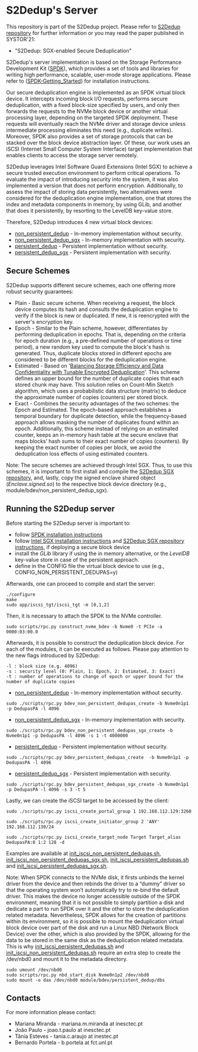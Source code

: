 # S2Dedup's Server

This repository is part of the S2Dedup project. Please refer to [S2Dedup repository](https://github.com/mmm97/S2Dedup) for further information or you may read the paper published in SYSTOR'21:

- "S2Dedup: SGX-enabled Secure Deduplication"

S2Dedup's server implementation is based on the Storage Performance Development Kit ([SPDK](http://www.spdk.io)), which provides a set of tools and libraries for writing high performance, scalable, user-mode storage applications. Please refer to ([SPDK-Getting_Started](https://spdk.io/doc/getting_started.html)) for installation instructions.

Our secure deduplication engine is implemented as an SPDK
virtual block device. It intercepts incoming block I/O requests,
performs secure deduplication, with a fixed block-size specified
by users, and only then forwards the requests to the
NVMe block device or another virtual processing layer, depending
on the targeted SPDK deployment. These requests
will eventually reach the NVMe driver and storage device
unless intermediate processing eliminates this need (e.g.,
duplicate writes). Moreover, SPDK also provides a set of
storage protocols that can be stacked over the block device
abstraction layer. Of these, our work uses an iSCSI (Internet
Small Computer System Interface) target implementation that
enables clients to access the storage server remotely.

S2Dedup leverages Intel Software Guard Extensions (Intel SGX) to achieve a secure trusted execution environment to perform critical operations. To evaluate the impact of introducing security into the system, it was also implemented a version that does not perform encryption. Additionally, to assess the impact of storing data persistently, two alternatives were considered for the deduplication engine implementation, one that stores the index and metadata components in memory, by using GLib, and another that does it persistently, by resorting to the LevelDB key-value store.

Therefore, S2Dedup introduces 4 new virtual block devices:
- [non_persistent_dedup](https://github.com/mmm97/s2dedup-spdk-server/tree/master/module/bdev/non_persistent_dedup) - In-memory implementation without security.
- [non_persistent_dedup_sgx](https://github.com/mmm97/s2dedup-spdk-server/tree/master/module/bdev/non_persistent_dedup_sgx) -  In-memory implementation with security.
- [persistent_dedup](https://github.com/mmm97/s2dedup-spdk-server/tree/master/module/bdev/persistent_dedup) -  Persistent implementation without security.
- [persistent_dedup_sgx](https://github.com/mmm97/s2dedup-spdk-server/tree/master/module/bdev/persistent_dedup_sgx) - Persistent implementation with security.

## Secure Schemes
S2Dedup supports different secure schemes, each one offering more robust security guarantees:

- Plain - Basic secure scheme. When receiving a request, the block device computes its hash and consults the deduplication engine to verify if the block is new or duplicated. If new, it is reencrypted with the server's encryption key.
- Epoch - Similar to the Plain scheme, however, differentiates by performing deduplication in epochs. That is, depending on the criteria for epoch duration (e.g., a pre-defined number of operations or time period), a new random key used to compute the block's hash is generated. Thus, duplicate blocks stored in different epochs are considered to
be different blocks for the deduplication engine.
- Estimated - Based on '[Balancing Storage Efficiency and Data Confidentiality with Tunable Encrypted Deduplication](https://doi.org/10.1145/3342195.3387531)'. This scheme defines an upper bound for the number of duplicate copies that each stored chunk may have. This solution relies on Count-Min Sketch algorithm, which uses a probabilistic data structure (matrix) to deduce the
approximate number of copies (counters) per stored block. 
- Exact - Combines the security
advantages of the two schemes: the Epoch and Estimated. The epoch-based approach establishes a temporal boundary for duplicate detection, while the frequency-based approach allows masking
the number of duplicates found within an epoch. Additionally, this scheme instead of relying on an estimated counter, keeps an in-memory hash table at the secure enclave that maps
blocks’ hash sums to their exact number of copies (counters). By keeping the exact number of copies per block, we avoid the deduplication loss effects of using estimated counters. 

Note: The secure schemes are achieved through Intel SGX. Thus, to use this schemes, it is important to first install and compile the [S2Dedup SGX repository](https://github.com/mmm97/s2dedup-sgx), and, lastly, copy the signed enclave shared object (*Enclave.signed.so*) to the respective block device directory (e.g., module/bdev/non_persistent_dedup_sgx).

## Running the S2Dedup server
Before starting the S2Dedup server is important to:
- follow [SPDK installation instructions](https://spdk.io/doc/getting_started.html)
- follow [Intel SGX installation instructions](https://github.com/intel/linux-sgx) and [S2Dedup SGX repository instructions](https://github.com/mmm97/s2dedup-sgx), if deploying a secure block device
- install the *GLib* library if using the in memory alternative, or the *LevelDB* key-value store in case of the persistent approach.
- define in the CONFIG file the virtual block device to use (e.g., CONFIG_NON_PERSISTENT_DEDUPAS=y)

Afterwards, one can proceed to compile and start the server:
~~~{.sh}
./configure
make
sudo app/iscsi_tgt/iscsi_tgt -m [0,1,2]
~~~

Then, it is necessary to attach the SPDK to the NVMe controller.

~~~{.sh}
sudo scripts/rpc.py construct_nvme_bdev -b Nvme0 -t PCIe -a 0000:03:00.0
~~~

Afterwards, it is possible to construct the deduplication block device. For each of the modules, it can be executed as follows. Please pay attention to the new flags introduced by S2Dedup:  
~~~
-l : block size (e.g. 4096)
-s : security level (0: Plain, 1: Epoch, 2: Estimated, 3: Exact)
-t : number of operations to change of epoch or upper bound for the number of duplicate copies
~~~

- [non_persistent_dedup](https://github.com/mmm97/s2dedup-spdk-server/tree/master/module/bdev/non_persistent_dedup) - In-memory implementation without security. 
~~~{.sh}
sudo ./scripts/rpc.py bdev_non_persistent_dedupas_create -b Nvme0n1p1 -p DedupasPA -l 4096
~~~

- [non_persistent_dedup_sgx](https://github.com/mmm97/s2dedup-spdk-server/tree/master/module/bdev/non_persistent_dedup_sgx) -  In-memory implementation with security.
~~~{.sh}
sudo ./scripts/rpc.py bdev_non_persistent_dedupas_sgx_create -b Nvme0n1p1 -p DedupasPA -l 4096 -s 1 -t 4000000 
~~~

- [persistent_dedup](https://github.com/mmm97/s2dedup-spdk-server/tree/master/module/bdev/persistent_dedup) -  Persistent implementation without security.
~~~{.sh}
sudo ./scripts/rpc.py bdev_persistent_dedupas_create  -b Nvme0n1p1 -p DedupasPA -l 4096
~~~

- [persistent_dedup_sgx](https://github.com/mmm97/s2dedup-spdk-server/tree/master/module/bdev/persistent_dedup_sgx) - Persistent implementation with security.

~~~{.sh}
sudo ./scripts/rpc.py bdev_persistent_dedupas_sgx_create -b Nvme0n1p1 -p DedupasPA -l 4096 -s 3 -t 5
~~~

Lastly, we can create the iSCSI target to be accessed by the client:
~~~{.sh}
sudo ./scripts/rpc.py iscsi_create_portal_group 1 192.168.112.129:3260

sudo ./scripts/rpc.py iscsi_create_initiator_group 2 'ANY' 192.168.112.130/24

sudo ./scripts/rpc.py iscsi_create_target_node Target Target_alias DedupasPA:0 1:2 128 -d
~~~

Examples are available at [init_iscsi_non_persistent_dedupas.sh]( https://github.com/mmm97/s2dedup-spdk-server/blob/master/init_iscsi_non_persistent_dedupas.sh), [init_iscsi_non_persistent_dedupas_sgx.sh]( https://github.com/mmm97/s2dedup-spdk-server/blob/master/init_iscsi_non_persistent_dedupas_sgx.sh), [init_iscsi_persistent_dedupas.sh]( https://github.com/mmm97/s2dedup-spdk-server/blob/master/init_iscsi_persistent_dedupas.sh) and [init_iscsi_persistent_dedupas_sgx.sh]( https://github.com/mmm97/s2dedup-spdk-server/blob/master/init_iscsi_persistent_dedupas_sgx.sh). 

Note: When SPDK connects to the NVMe disk, it firsts unbinds the kernel driver from the device and then rebinds the driver to a “dummy” driver so that the operating system won’t automatically try to re-bind the default driver. This makes the device no longer accessible outside of the SPDK environment, meaning that it is not possible to simply partition a disk and dedicate a part to run SPDK over it and the other to store the deduplication related metadata. Nevertheless, SPDK allows for the creation of partitions within its environment, so it is possible to mount the deduplication virtual block device over part of the disk and run a Linux NBD (Network Block Device) over the other, which is also provided by the SPDK, allowing for the data to be stored in the same disk as the deduplication related metadata. This is why [init_iscsi_persistent_dedupas.sh]( https://github.com/mmm97/s2dedup-spdk-server/blob/master/init_iscsi_persistent_dedupas.sh) and [init_iscsi_non_persistent_dedupas.sh]( https://github.com/mmm97/s2dedup-spdk-server/blob/master/init_iscsi_non_persistent_dedupas_sgx.sh) require an extra step to create the /dev/nbd0 and mount it to the metadata directory.

~~~{.sh}
sudo umount /dev/nbd0
sudo scripts/rpc.py nbd_start_disk Nvme0n1p2 /dev/nbd0
sudo mount -o dax /dev/nbd0 module/bdev/persistent_dedup/dbs
~~~

## Contacts
For more information please contact: 

- Mariana Miranda - mariana.m.miranda at inesctec.pt
- João Paulo - joao.t.paulo at inesctec.pt
- Tânia Esteves - tania.c.araujo at inestec.pt
- Bernardo Portela - b.portela at fct.unl.pt

